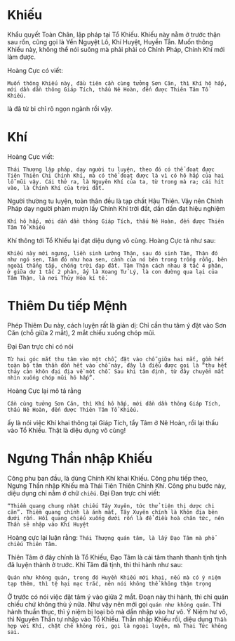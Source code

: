 # Khiếu
Khẩu quyết Toàn Chân, lập pháp tại Tổ Khiếu. Khiếu này nằm ở trước thận sau rốn, cũng gọi là Yển Nguyệt Lô, Khí Huyệt, Huyền Tẫn. Muốn thông Khiếu này, không thể nói suông mà phải phải có Chính Pháp, Chính Khí mới làm được.

Hoàng Cực có viết:
```
Muốn thông Khiếu này, đầu tiên cần cùng tưởng Sơn Căn, thì Khí hô hấp, mới dần dần thông Giáp Tích, thấu Nê Hoàn, đến được Thiên Tâm Tổ Khiếu.
```
là đã từ bi chỉ rõ ngọn ngành rồi vậy.


# Khí
Hoàng Cực viết:
```
Thái Thượng lập pháp, dạy người tu luyện, theo đó có thể đoạt được Tiên Thiên Chi Chính Khí, mà có thể đoạt được là vì có hô hấp của hai lỗ mũi vậy. Cái thở ra, là Nguyên Khí của ta, từ trong mà ra; cái hít vào, là Chính Khí của trời đất.
```

Người thường tu luyện, toàn thân đều là tạp chất Hậu Thiên. Vậy nên Chính Pháp dạy người phàm mượn lấy Chính Khí trời đất, dần dần đạt hiệu nghiệm
```
Khí hô hấp, mới dần dần thông Giáp Tích, thấu Nê Hoàn, đến được Thiên Tâm Tổ Khiếu
```
Khí thông tới Tổ Khiếu lại đạt diệu dụng vô cùng. Hoàng Cực tả như sau:
```
Khiếu này mới ngưng, liền sinh Lưỡng Thận, sau đó sinh Tâm, Thận đó như ngó sen, Tâm đó như hoa sen, cành của nó bên trong trống rỗng, bên ngoài thẳng tắp, chống trời đạp đất. Tâm Thận cách nhau 8 tấc 4 phân, ở giữa dư 1 tấc 2 phân, ấy là Xoang Tử Lý, là con đường qua lại của Tâm Thận, là nơi Thủy Hỏa kí tế.
```

# Thiêm Du tiếp Mệnh
Phép Thiêm Du này, cách luyện rất là giản dị: Chỉ cần thu tâm ý đặt vào Sơn Căn (chỗ giữa 2 mắt), 2 mắt chiếu xuống chóp mũi.

Đại Đan trực chỉ có nói
```
Từ hai góc mắt thu tâm vào một chỗ, đặt vào chỗ giữa hai mắt, gồm hết toàn bộ tâm thần dồn hết vào chỗ này, đây là điều được gọi là “thu hết thảy càn khôn đại địa về một chỗ. Sau khi tâm định, từ đây chuyển mắt nhìn xuống chóp mũi hô hấp”.
```

Hoàng Cực lại mô tả rằng
```
Cần cùng tưởng Sơn Căn, thì Khí hô hấp, mới dần dần thông Giáp Tích, thấu Nê Hoàn, đến được Thiên Tâm Tổ Khiếu.
```

ấy là nói việc Khí khai thông tại Giáp Tích, tẩy Tâm ở Nê Hoàn, rồi lại thấu vào Tổ Khiếu. Thật là diệu dụng vô cùng!


# Ngưng Thần nhập Khiếu
Công phu ban đầu, là dùng Chính Khí khai Khiếu. Công phu tiếp theo, Ngưng Thần nhập Khiếu mà Thái Tiên Thiên Chính Khí. Công phu bước này, diệu dụng chỉ nằm ở chữ `chiếu`. Đại Đan trực chỉ viết:

```
“Thiềm quang chung nhật chiếu Tây Xuyên, tức thử tiện thị dược chi căn”. Thiềm quang chính là ánh mắt, Tây Xuyên chính là Khôn địa bên dưới rốn. Hồi quang chiếu xuống dưới rốn là để điều hoà chân tức, nên Thần sẽ nhập vào Khí Huyệt
```
Hoàng cực lại luận rằng:
`Thái Thượng quán tâm, là lấy Đạo Tâm mà phổ chiếu Thiên Tâm.`

Thiên Tâm ở đây chính là Tổ Khiếu, Đạo Tâm là cái tâm thanh thanh tịnh tịnh đã luyện thành ở trước. Khi Tâm đã tịnh, thì thi hành như sau:
```
Quán như không quán, trong đó Huyền Khiếu mới khai, nếu mà có ý niệm tạp thêm, thì tệ hại mạc trắc, nên nói không thể không thận trọng
```
Ở trước có nói việc đặt tâm ý vào giữa 2 mắt. Đoạn này thi hành, thì chỉ quán chiếu chứ không thủ ý nữa. Như vậy nên mới gọi `quán như không quán`. Thi hành thuần thục, thì ý niệm bị loại bỏ mà dần nhập vào hư vô. Ý Niệm hư vô, thì Nguyên Thần tự nhập vào Tổ Khiếu. Thần nhập Khiếu rồi, diệu dụng `Thần hợp với Khí, chặt chẽ không rời, gọi là ngoại luyện, mà Thai Tức không sai.`